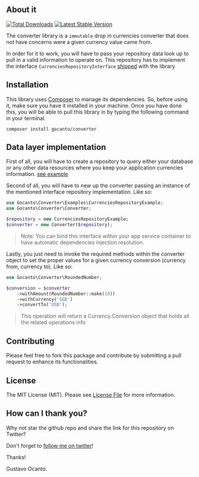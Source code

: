 ## About it

<a href="https://packagist.org/packages/gocanto/converter"><img src="https://img.shields.io/packagist/dt/gocanto/converter.svg" alt="Total Downloads"></a>
<a href="https://packagist.org/packages/gocanto/converter"><img src="https://img.shields.io/packagist/v/gocanto/converter.svg" alt="Latest Stable Version"></a>

The converter library is a `immutable` drop in currencies converter that does not have concerns were a given currency value came from. 

In order for it to work, you will have to pass your repository data look up to pull in a valid information to operate on. This repository has to implement the interface `CurrenciesRepositoryInterface` [shipped](https://github.com/gocanto/converter/blob/master/src/Interfaces/CurrenciesRepositoryInterface.php) with the library  

## Installation

This library uses [Composer](https://getcomposer.org) to manage its dependencies. So, before using it, make sure you have it installed in your machine. 
Once you have done this, you will be able to pull this library in by typing the following command in your terminal.

```
composer install gocanto/converter
```
    
## Data layer implementation

First of all, you will have to create a repository to query either your database or any other data resources where you keep your application currencies information. [see example](https://github.com/gocanto/converter/blob/master/src/Examples/CurrenciesRepositoryExample.php)

Second of all, you will have to new up the converter passing an instance of the mentioned interface repository implementation. Like so:

```php
use Gocanto\Converter\Examples\CurrenciesRepositoryExample;
use Gocanto\Converter\Converter;

$repository = new CurrenciesRepositoryExample;
$converter = new Converter($repository);
```
> Note: You can bind this interface within your app service container to have automatic dependencies injection resolution.

Lastly, you just need to invoke the required methods within the converter object to set the proper values for a given currency conversion (currency from, currency to). Like so:

```php
use Gocanto\Converter\RoundedNumber;

$conversion = $converter
    ->withAmount(RoundedNumber::make(10))
    ->withCurrency('SGD')
    ->convertTo('USD');
```

> This operation will return a Currency Conversion object that holds all the related operations info 

## Contributing

Please feel free to fork this package and contribute by submitting a pull request to enhance its functionalities.

## License

The MIT License (MIT). Please see [License File](https://github.com/gocanto/converter/blob/master/LICENSE.md) for more information.


## How can I thank you?
Why not star the github repo and share the link for this repository on Twitter?


Don't forget to [follow me on twitter](https://twitter.com/gocanto)!

Thanks!

Gustavo Ocanto.

